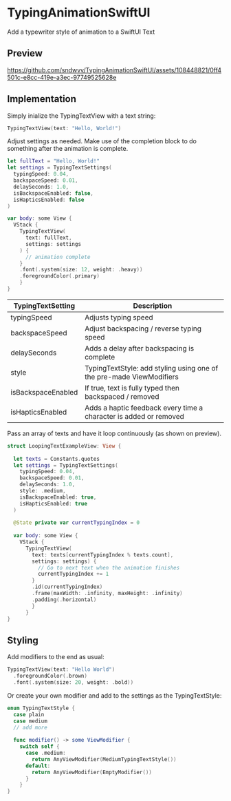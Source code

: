 # TypingAnimationSwiftUI

Add a typewriter style of animation to a SwiftUI Text

## Preview
https://github.com/sndwvv/TypingAnimationSwiftUI/assets/108448821/0ff4501c-e8cc-419e-a3ec-97749525628e

## Implementation

Simply inialize the TypingTextView with a text string:
```swift
TypingTextView(text: "Hello, World!")
```

Adjust settings as needed. 
Make use of the completion block to do something after the animation is complete.

```swift
let fullText = "Hello, World!"
let settings = TypingTextSettings(
  typingSpeed: 0.04,
  backspaceSpeed: 0.01,
  delaySeconds: 1.0,
  isBackspaceEnabled: false,
  isHapticsEnabled: false
)
```

```swift
var body: some View {
  VStack {
    TypingTextView(
      text: fullText,
      settings: settings
    ) {
      // animation complete
    }
    .font(.system(size: 12, weight: .heavy))
    .foregroundColor(.primary)
    }
}
```

| TypingTextSetting  | Description |
| ------------- | ------------- |
| typingSpeed  | Adjusts typing speed |
| backspaceSpeed  | Adjust backspacing / reverse typing speed  |
| delaySeconds | Adds a delay after backspacing is complete |
| style | TypingTextStyle: add styling using one of the pre-made ViewModifiers |
| isBackspaceEnabled | If true, text is fully typed then backspaced / removed |
| isHapticsEnabled | Adds a haptic feedback every time a character is added or removed |

Pass an array of texts and have it loop continuously (as shown on preview).

```swift
struct LoopingTextExampleView: View {
	
  let texts = Constants.quotes
  let settings = TypingTextSettings(
    typingSpeed: 0.04,
    backspaceSpeed: 0.01,
    delaySeconds: 1.0,
    style: .medium,
    isBackspaceEnabled: true,
    isHapticsEnabled: true
  )
	
  @State private var currentTypingIndex = 0
	
  var body: some View {
    VStack {
      TypingTextView(
        text: texts[currentTypingIndex % texts.count],
        settings: settings) {
          // Go to next text when the animation finishes
          currentTypingIndex += 1
        }
        .id(currentTypingIndex)
        .frame(maxWidth: .infinity, maxHeight: .infinity)
        .padding(.horizontal)
        }
      }
}
```

## Styling

Add modifiers to the end as usual: 
```swift
TypingTextView(text: "Hello World")
  .foregroundColor(.brown)
  .font(.system(size: 20, weight: .bold))
```

Or create your own modifier and add to the settings as the TypingTextStyle:
```swift
enum TypingTextStyle {
  case plain
  case medium
  // add more
  
  func modifier() -> some ViewModifier {
    switch self {
      case .medium:
        return AnyViewModifier(MediumTypingTextStyle())
      default:
        return AnyViewModifier(EmptyModifier())
      }
    }
}
```


